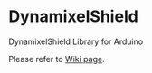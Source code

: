 # DynamixelShield
DynamixelShield Library for Arduino

Please refer to [Wiki page](https://github.com/ROBOTIS-GIT/DynamixelShield/wiki).
